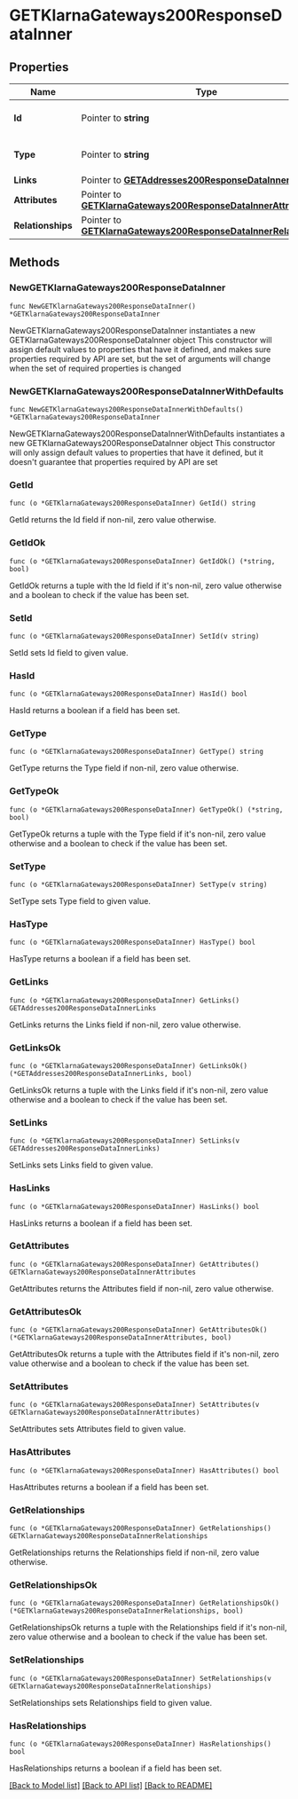 # GETKlarnaGateways200ResponseDataInner

## Properties

Name | Type | Description | Notes
------------ | ------------- | ------------- | -------------
**Id** | Pointer to **string** | The resource&#39;s id | [optional] 
**Type** | Pointer to **string** | The resource&#39;s type | [optional] [default to "klarna_gateways"]
**Links** | Pointer to [**GETAddresses200ResponseDataInnerLinks**](GETAddresses200ResponseDataInnerLinks.md) |  | [optional] 
**Attributes** | Pointer to [**GETKlarnaGateways200ResponseDataInnerAttributes**](GETKlarnaGateways200ResponseDataInnerAttributes.md) |  | [optional] 
**Relationships** | Pointer to [**GETKlarnaGateways200ResponseDataInnerRelationships**](GETKlarnaGateways200ResponseDataInnerRelationships.md) |  | [optional] 

## Methods

### NewGETKlarnaGateways200ResponseDataInner

`func NewGETKlarnaGateways200ResponseDataInner() *GETKlarnaGateways200ResponseDataInner`

NewGETKlarnaGateways200ResponseDataInner instantiates a new GETKlarnaGateways200ResponseDataInner object
This constructor will assign default values to properties that have it defined,
and makes sure properties required by API are set, but the set of arguments
will change when the set of required properties is changed

### NewGETKlarnaGateways200ResponseDataInnerWithDefaults

`func NewGETKlarnaGateways200ResponseDataInnerWithDefaults() *GETKlarnaGateways200ResponseDataInner`

NewGETKlarnaGateways200ResponseDataInnerWithDefaults instantiates a new GETKlarnaGateways200ResponseDataInner object
This constructor will only assign default values to properties that have it defined,
but it doesn't guarantee that properties required by API are set

### GetId

`func (o *GETKlarnaGateways200ResponseDataInner) GetId() string`

GetId returns the Id field if non-nil, zero value otherwise.

### GetIdOk

`func (o *GETKlarnaGateways200ResponseDataInner) GetIdOk() (*string, bool)`

GetIdOk returns a tuple with the Id field if it's non-nil, zero value otherwise
and a boolean to check if the value has been set.

### SetId

`func (o *GETKlarnaGateways200ResponseDataInner) SetId(v string)`

SetId sets Id field to given value.

### HasId

`func (o *GETKlarnaGateways200ResponseDataInner) HasId() bool`

HasId returns a boolean if a field has been set.

### GetType

`func (o *GETKlarnaGateways200ResponseDataInner) GetType() string`

GetType returns the Type field if non-nil, zero value otherwise.

### GetTypeOk

`func (o *GETKlarnaGateways200ResponseDataInner) GetTypeOk() (*string, bool)`

GetTypeOk returns a tuple with the Type field if it's non-nil, zero value otherwise
and a boolean to check if the value has been set.

### SetType

`func (o *GETKlarnaGateways200ResponseDataInner) SetType(v string)`

SetType sets Type field to given value.

### HasType

`func (o *GETKlarnaGateways200ResponseDataInner) HasType() bool`

HasType returns a boolean if a field has been set.

### GetLinks

`func (o *GETKlarnaGateways200ResponseDataInner) GetLinks() GETAddresses200ResponseDataInnerLinks`

GetLinks returns the Links field if non-nil, zero value otherwise.

### GetLinksOk

`func (o *GETKlarnaGateways200ResponseDataInner) GetLinksOk() (*GETAddresses200ResponseDataInnerLinks, bool)`

GetLinksOk returns a tuple with the Links field if it's non-nil, zero value otherwise
and a boolean to check if the value has been set.

### SetLinks

`func (o *GETKlarnaGateways200ResponseDataInner) SetLinks(v GETAddresses200ResponseDataInnerLinks)`

SetLinks sets Links field to given value.

### HasLinks

`func (o *GETKlarnaGateways200ResponseDataInner) HasLinks() bool`

HasLinks returns a boolean if a field has been set.

### GetAttributes

`func (o *GETKlarnaGateways200ResponseDataInner) GetAttributes() GETKlarnaGateways200ResponseDataInnerAttributes`

GetAttributes returns the Attributes field if non-nil, zero value otherwise.

### GetAttributesOk

`func (o *GETKlarnaGateways200ResponseDataInner) GetAttributesOk() (*GETKlarnaGateways200ResponseDataInnerAttributes, bool)`

GetAttributesOk returns a tuple with the Attributes field if it's non-nil, zero value otherwise
and a boolean to check if the value has been set.

### SetAttributes

`func (o *GETKlarnaGateways200ResponseDataInner) SetAttributes(v GETKlarnaGateways200ResponseDataInnerAttributes)`

SetAttributes sets Attributes field to given value.

### HasAttributes

`func (o *GETKlarnaGateways200ResponseDataInner) HasAttributes() bool`

HasAttributes returns a boolean if a field has been set.

### GetRelationships

`func (o *GETKlarnaGateways200ResponseDataInner) GetRelationships() GETKlarnaGateways200ResponseDataInnerRelationships`

GetRelationships returns the Relationships field if non-nil, zero value otherwise.

### GetRelationshipsOk

`func (o *GETKlarnaGateways200ResponseDataInner) GetRelationshipsOk() (*GETKlarnaGateways200ResponseDataInnerRelationships, bool)`

GetRelationshipsOk returns a tuple with the Relationships field if it's non-nil, zero value otherwise
and a boolean to check if the value has been set.

### SetRelationships

`func (o *GETKlarnaGateways200ResponseDataInner) SetRelationships(v GETKlarnaGateways200ResponseDataInnerRelationships)`

SetRelationships sets Relationships field to given value.

### HasRelationships

`func (o *GETKlarnaGateways200ResponseDataInner) HasRelationships() bool`

HasRelationships returns a boolean if a field has been set.


[[Back to Model list]](../README.md#documentation-for-models) [[Back to API list]](../README.md#documentation-for-api-endpoints) [[Back to README]](../README.md)


